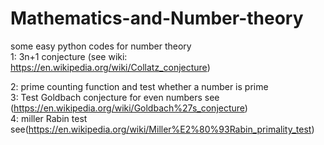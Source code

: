 # Mathematics-and-Number-theory
some easy python codes for number theory <br>
1: 3n+1 conjecture (see wiki: https://en.wikipedia.org/wiki/Collatz_conjecture) <br>

2: prime counting function and test whether a number is prime <br>
3: Test Goldbach conjecture for even numbers see (https://en.wikipedia.org/wiki/Goldbach%27s_conjecture)<br>
4: miller Rabin test see(https://en.wikipedia.org/wiki/Miller%E2%80%93Rabin_primality_test)
